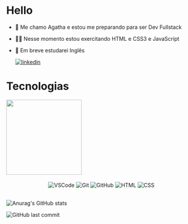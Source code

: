 # Hello 


 
-   👋  Me chamo Agatha e estou me preparando para ser Dev Fullstack
-   👩‍💻  Nesse momento estou exercitando HTML e CSS3 e JavaScript
-   👀  Em breve estudarei Inglês

	 [ ![linkedin](https://img.shields.io/badge/linkedin-0A66C2?style=for-the-badge&logo=linkedin&logoColor=white)](https://www.linkedin.com/in/agathateixeira/)
# Tecnologias
<img src='https://media4.giphy.com/media/v1.Y2lkPTc5MGI3NjExNzlkYmU5YzExYjM2ODkxOGVhNGQyMTkxNDgxZTQ5NDM1Y2EzOGE2YiZjdD1n/RbDKaczqWovIugyJmW/giphy.gif' width='200px' height='auto'>
<div  align="center"><br>

<img  align="center"  alt="VSCode"  src="https://img.shields.io/badge/Visual_Studio_Code-0078D4?style=for-the-badge&logo=visual%20studio%20code&logoColor=white">

<img  align="center"  alt="Git"  src="https://img.shields.io/badge/GIT-E44C30?style=for-the-badge&logo=git&logoColor=white">

<img  align="center"  alt="GitHub"  src="https://img.shields.io/badge/GitHub-100000?style=for-the-badge&logo=github&logoColor=white">

<img  align="center"  alt="HTML"  src="https://img.shields.io/badge/HTML5-E34F26?style=for-the-badge&logo=html5&logoColor=white">

<img  align="center"  alt="CSS"  src="https://img.shields.io/badge/CSS3-1572B6?style=for-the-badge&logo=css3&logoColor=white">

</div>

<br>

![Anurag's GitHub stats](https://github-readme-stats.vercel.app/api?username=agathateixeira&show_icons=true)

![GitHub last commit](https://img.shields.io/github/last-commit/agathateixeira/exercicios-one-bit-code)
